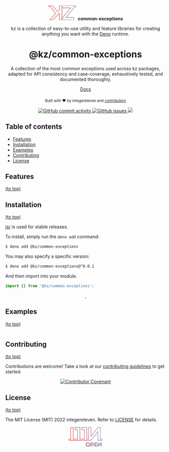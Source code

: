 <p align="center">
<img alt="kz logo" height="48" src="https://raw.githubusercontent.com/i11n/.github/main/svg/kz/color/kz.svg" />
<strong>common-exceptions</strong>
</p>

<p align="center">
kz is a collection of easy-to-use utility and feature libraries for creating anything you want with the <a href="https://deno.com">Deno</a> runtime.
</p>

<h1 align="center">@kz/common-exceptions</h1>

<p align="center">
A collection of the most common exceptions used across kz packages, adapted for API consistency and case-coverage, exhaustively tested, and documented thoroughly.
</p>

<p align="center">
<a href="https://jsr.io/@kz/common-exceptions/doc">Docs</a>
</p>

<p align="center">
<sub>Built with ❤ by integereleven and <a href="https://github.com/kz-io/common-exceptions/graphs/contributors">contributors</a></sub>
</p>

<p align="center">
<a href="https://github.com/kz-io/common-exceptions/commits">
  <img alt="GitHub commit activity" src="https://img.shields.io/github/commit-activity/m/kz-io/common-exceptions?style=flat-square">
</a>
<a href="https://github.com/kz-io/common-exceptions/issues">
  <img alt="GitHub issues" src="https://img.shields.io/github/issues-raw/kz-io/common-exceptions?style=flat-square">
</a>
<a href="https://codecov.io/gh/kz-io/common-exceptions" >
  <img src="https://codecov.io/gh/kz-io/common-exceptions/graph/badge.svg?token=EK5CNEBUPG"/>
</a>
</p>

## Table of contents

- [Features](#features)
- [Installation](#installation)
- [Examples](#examples)
- [Contributing](#contributing)
- [License](#license)

## Features

[(to top)](#table-of-contents)

<!-- @TODO Enumerate key features -->

## Installation

[(to top)](#table-of-contents)

[jsr][JSR] is used for stable releases.

To install, simply run the `deno add` command:

```bash
$ deno add @kz/common-exceptions
```

You may also specify a specific version:

```bash
$ deno add @kz/common-exceptions@^0.0.1
```

And then import into your module.

```ts ignore
import {} from '@kz/common-exceptions';
```

<p align="center">
<a href="https://jsr.io/@kz/common-exceptions">
  <img src="https://jsr.io/badges/@kz/common-exceptions" alt="" />
</a>
<a href="https://jsr.io/@kz/common-exceptions">
  <img src="https://jsr.io/badges/@kz/common-exceptions/score" alt="" />
</a>
</p>

## Examples

[(to top)](#table-of-contents)

<!-- @TODO Add an example, or add links to examples -->

```ts
```

## Contributing

[(to top)](#table-of-contents)

Contributions are welcome! Take a look at our [contributing guidelines][contributing] to get started.

<p align="center">
<a href="https://github.com/i11n/.github/blob/main/.github/CODE_OF_CONDUCT.md">
  <img alt="Contributor Covenant" src="https://img.shields.io/badge/Contributor%20Covenant-2.1-4baaaa.svg?style=flat-square" />
</a>
</p>

## License

[(to top)](#table-of-contents)

The MIT License (MIT) 2022 integereleven. Refer to [LICENSE][license] for details.

<p align="center">
<img
  alt="kz.io logo"
  height="64"
  src="https://raw.githubusercontent.com/i11n/.github/main/svg/brand/color/open-stroke.svg"
/>
</p>

[deno]: https://deno.dom "Deno homepage"
[jsr]: https://jsr.io "JSR homepage"
[branches]: https://github.com/kz-io/common-exceptions/branches "@kz/common-exceptions branches on GitHub"
[releases]: https://github.com/kz-io/common-exceptions/releases "@kz/common-exceptions releases on GitHub"
[contributing]: https://github.com/kz-io/common-exceptions/blob/main/CONTRIBUTING.md "@kz/common-exceptions contributing guidelines"
[license]: https://github.com/kz-io/common-exceptions/blob/main/LICENSE "@kz/common-exceptions license"
